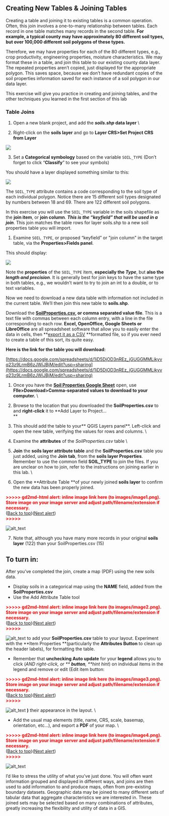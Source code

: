 
## Creating New Tables & Joining Tables

Creating a table and joining it to existing tables is a common operation.  Often, this join involves a one-to-many relationship between tables. Each record in one table matches many records in the second table. **For example, a typical county may have approximately 80 different soil types, but over 100,000 different soil polygons of these types.**

Therefore, we may have properties for each of the 80 different types, e.g., crop productivity, engineering properties, moisture characteristics.  We may format these in a table, and join this table to our existing county data layer. The repeated properties aren’t copied, just displayed for the appropriate polygon. This saves space, because we don’t have redundant copies of the soil properties information saved for each instance of a soil polygon in our data layer.

This exercise will give you practice in creating and joining tables, and the other techniques you learned in the first section of this lab

### Table Joins


1. Open a new blank project, and add the **_soils.shp_ data layer** \

2. Right-click on the **soils layer** and go to **Layer CRS>Set Project CRS from Layer**

![](images/Table_Operations_in_QGIS_pt3-9b3f50ab.png)

3. Set a **Categorical symbology** based on the variable `SOIL_TYPE` (Don’t forget to click “**Classify**” to see your symbols)

You should have a layer displayed something similar to this:

![](images/Table_Operations_in_QGIS_pt3-9918960f.png)

The `SOIL_TYPE` attribute contains a code corresponding to the soil type of each individual polygon.  Notice there are 15 different soil types designated by numbers between 18 and 69.  There are 122 different soil polygons.  

In this exercise you will use the `SOIL_TYPE` variable in the soils shapefile as the **join item**, or **join column**. **_This is the “keyfield” that will be used in a join_**.  This join matches the table rows for layer soils.shp to a new soil properties table you will import.

1. Examine `SOIL_TYPE`, or proposed “keyfield” or "join column" in the target table, via the **Properties>Fields panel**.

This should display:

![](images/Table_Operations_in_QGIS_pt3-dce4dff5.png)

Note the **properties** of the `SOIL_TYPE` item, **especially the _Type_**, but **also the _length and precision_**. It is generally best for join keys to have the same type in both tables, e.g., we wouldn’t want to try to join an int to a double, or to text variables.

Now we need to download a new data table with information not included in the current table. We’ll then join this new table to **soils.shp**.

Download the  **[SoilProperties.csv](https://docs.google.com/spreadsheets/d/1iD5DjOD3nREz_jGUGGMMLikyvq23z9LrmB6zJWiJBjM/edit?usp=sharing), or comma separated value file**.  This is a text file with commas between each column entry, with a line in the file corresponding to each row.  **Excel, OpenOffice, Google Sheets or LibreOffice** are all spreadsheet software that allow you to easily enter the data in cells, then **[export it as a CSV](https://docs.google.com/spreadsheets/d/1iD5DjOD3nREz_jGUGGMMLikyvq23z9LrmB6zJWiJBjM/edit?usp=sharing) **formatted file, so if you ever need to create a table of this sort, its quite easy. 

**Here is the link for the table you will download:**

[https://docs.google.com/spreadsheets/d/1iD5DjOD3nREz_jGUGGMMLikyvq23z9LrmB6zJWiJBjM/edit?usp=sharing](https://docs.google.com/spreadsheets/d/1iD5DjOD3nREz_jGUGGMMLikyvq23z9LrmB6zJWiJBjM/edit?usp=sharing)



1. Once you have the **[Soil Properties Google Sheet](https://docs.google.com/spreadsheets/d/1iD5DjOD3nREz_jGUGGMMLikyvq23z9LrmB6zJWiJBjM/edit?usp=sharing)** open, use **FIle>Download>Comma-separated values **to download to your  computer**.** \

2. Browse to the location that you downloaded the **SoilProperties.csv** to and **right-click** it to **Add Layer to Project...  \
**
3. This should add the table to your** QGIS Layers panel**.  Left-click and open the new table, verifying the values for rows and columns. \

4. Examine the **attributes** of the _SoilProperties.csv_ table \

5. **Join** the **soils layer attribute table** and the **SoilProperties.csv** table you just added, using the **Join tab**, from the  **soils layer Properties**. Remember to use the common field **SOIL_TYPE** to join the files. If you are unclear on how to join, refer to the instructions on joining earlier in this lab. \

6. Open the **Attribute Table **of your newly joined **soils layer**  to confirm the new data  has been properly joined.



<p id="gdcalert1" ><span style="color: red; font-weight: bold">>>>>>  gd2md-html alert: inline image link here (to images/image1.png). Store image on your image server and adjust path/filename/extension if necessary. </span><br>(<a href="#">Back to top</a>)(<a href="#gdcalert2">Next alert</a>)<br><span style="color: red; font-weight: bold">>>>>> </span></p>


![alt_text](images/image1.png "image_tooltip")




7. Note that, although you have many more records in your original **soils layer** (122) than your SoilProperties.csv (15)


## To turn in:

After you’ve completed the join, create a map (PDF) using the new soils data.  



* Display soils in a categorical map using the **NAME** field, added from the **SoilProperties.csv**  
* Use the Add Attribute Table tool

<p id="gdcalert2" ><span style="color: red; font-weight: bold">>>>>>  gd2md-html alert: inline image link here (to images/image2.png). Store image on your image server and adjust path/filename/extension if necessary. </span><br>(<a href="#">Back to top</a>)(<a href="#gdcalert3">Next alert</a>)<br><span style="color: red; font-weight: bold">>>>>> </span></p>


![alt_text](images/image2.png "image_tooltip")
 to add your **SoilProperties.csv** table to your layout. Experiment with the **Item Properties **(particularly the **Attributes Button** to clean up the header labels), for formatting the table.
* Remember that **unchecking Auto update** for your **legend** allows you to click (_AND right-click, or ** **button**, **hint hint_)  on individual items in the legend and remove or edit (Edit item button:

<p id="gdcalert3" ><span style="color: red; font-weight: bold">>>>>>  gd2md-html alert: inline image link here (to images/image3.png). Store image on your image server and adjust path/filename/extension if necessary. </span><br>(<a href="#">Back to top</a>)(<a href="#gdcalert4">Next alert</a>)<br><span style="color: red; font-weight: bold">>>>>> </span></p>


![alt_text](images/image3.png "image_tooltip")
**)** their appearance in the layout. \

* Add the usual map elements (title, name, CRS, scale, basemap, orientation, etc…), and export a **PDF** of your map. \




<p id="gdcalert4" ><span style="color: red; font-weight: bold">>>>>>  gd2md-html alert: inline image link here (to images/image4.png). Store image on your image server and adjust path/filename/extension if necessary. </span><br>(<a href="#">Back to top</a>)(<a href="#gdcalert5">Next alert</a>)<br><span style="color: red; font-weight: bold">>>>>> </span></p>


![alt_text](images/image4.png "image_tooltip")


I’d like to stress the utility of what you’ve just done.  You will often want information grouped and displayed in different ways, and joins are then used to add information to and produce maps, often from pre-existing boundary datasets.  Geographic data may be joined to many different sets of tabular data that aggregate characteristics we are interested in. These joined sets may be selected based on many combinations of attributes, greatly increasing the flexibility and utility of data in a GIS.
